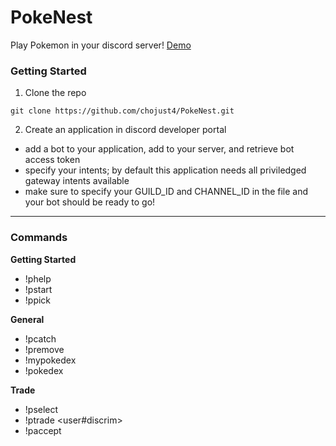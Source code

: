 # PokeNest
Play Pokemon in your discord server! [Demo](https://www.youtube.com/watch?v=d8lWpJGphdc&t=1s&ab_channel=RockyINACTIVE)

### Getting Started
1. Clone the repo
```
git clone https://github.com/chojust4/PokeNest.git
```
2. Create an application in discord developer portal
- add a bot to your application, add to your server, and retrieve bot access token
- specify your intents; by default this application needs all priviledged gateway intents available
- make sure to specify your GUILD_ID and CHANNEL_ID in the file and your bot should be ready to go!

<hr/>

### Commands

**Getting Started**
- !phelp
- !pstart 
- !ppick <pokemon-name>

**General**
- !pcatch <pokemon-name>
- !premove <pokemon-name>
- !mypokedex 
- !pokedex <pokemon-name>

**Trade**
- !pselect <pokemon-name>
- !ptrade <user#discrim> <pokemon-name>
- !paccept 
